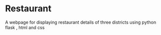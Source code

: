 # Restaurant
 A webpage for displaying restaurant details of three districts using  python flask , html and css
